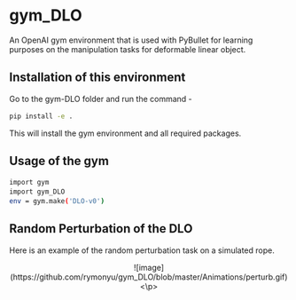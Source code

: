# gym_DLO
An OpenAI gym environment that is used with PyBullet for learning purposes on the manipulation tasks for deformable linear object.

## Installation of this environment
Go to the gym-DLO folder and run the command -

```bash
pip install -e .
```

This will install the gym environment and all required packages.

## Usage of the gym
```bash
import gym
import gym_DLO
env = gym.make('DLO-v0')
```

## Random Perturbation of the DLO
Here is an example of the random perturbation task on a simulated rope.
<p align="center">
  ![image](https://github.com/rymonyu/gym_DLO/blob/master/Animations/perturb.gif) 
<\p>

